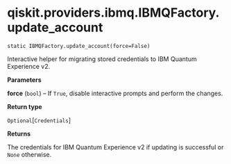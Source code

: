 # qiskit.providers.ibmq.IBMQFactory.update\_account

`static IBMQFactory.update_account(force=False)`

Interactive helper for migrating stored credentials to IBM Quantum Experience v2.

**Parameters**

**force** (`bool`) – If `True`, disable interactive prompts and perform the changes.

**Return type**

`Optional`\[`Credentials`]

**Returns**

The credentials for IBM Quantum Experience v2 if updating is successful or `None` otherwise.
